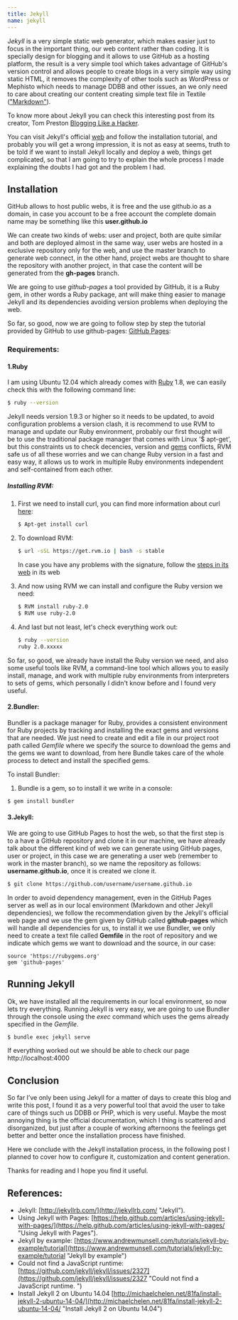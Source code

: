 ```yaml
---
title: Jekyll
name: jekyll
---
```

J<em>ekyll</em> is a very simple static web generator, which makes easier just to focus in the important thing, our web content rather than coding. It is specially design for blogging and it allows to use GitHub as a hosting platform, the result is a very simple tool which takes advantage of GitHub's version control and allows people to create blogs in a very simple way using static HTML, it removes the complexity of other tools such as WordPress or Mephisto which needs to manage DDBB and other issues, an we only need to care about creating our content creating simple text file in Textile (["Markdown"](http://es.wikipedia.org/wiki/Markdown "Markdown")).

To know more about Jekyll you can check this interesting post from its creator, Tom Preston [Blogging Like a Hacker](http://tom.preston-werner.com/2008/11/17/blogging-like-a-hacker.html "Blogging Like a Hacker").

You can visit Jekyll's official [web](http://jekyllrb.com/ "Jekyll") and follow the installation tutorial, and probably you will get a wrong impression, it is not as easy at seems, truth to be told if we want to install Jekyll locally and deploy a web, things get complicated, so that I am going to try to explain the whole process I made explaining the doubts I had got and the problem I had.


## Installation

GitHub allows to host public webs, it is free and the use github.io as a domain, in case you account to be a free account the complete domain name may be something like this **user.github.io**

We can create two kinds of webs: user and project, both are quite similar and both are deployed almost in the same way, user webs are hosted in a exclusive repository only for the web, and use the master branch to generate web connect, in the other hand, project webs are thought to share the repository with another project, in that case the content will be generated from the **gh-pages** branch.

We are going to use *github-pages* a tool provided by GitHub, it is a Ruby gem, in other words a Ruby package, ant will make thing easier to manage Jekyll and its dependencies avoiding version problems when deploying the web.

So far, so good, now we are going to follow step by step the tutorial provided by GitHub to use github-pages: [GitHub Pages](https://help.github.com/articles/using-jekyll-with-pages/ "GitHub Pages"):


### Requirements:

#### **1.Ruby**

I am using Ubuntu 12.04 which already comes with [Ruby](https://www.ruby-lang.org/es/ "Ruby") 1.8, we can easily check this with the following command line:

```bash
$ ruby --version
```

Jekyll needs version 1.9.3 or higher so it needs to be updated, to avoid configuration problems a version clash, it is recommend to use RVM to manage and update our Ruby environment, probably our first thought will be to use the traditional package manager that comes with Linux '$ apt-get', but this constraints us to check decencies, version and [gems](http://es.wikipedia.org/wiki/RubyGems "gems") conflicts, RVM safe us of all these worries and we can change Ruby version in a fast and easy way, it allows us to work in multiple Ruby environments independent and self-contained from each other.

##### Installing RVM:

1.  First we need to install curl, you can find more information about curl [here](http://linux.about.com/od/commands/l/blcmdl1_curl.htm "curl"):
	
	```bash
	$ Apt-get install curl
	```

2.  To download RVM:

    ```bash
    $ url -sSL https://get.rvm.io | bash -s stable
    ```

	In case you have any problems with the signature, follow the [steps in its web](https://rvm.io/ "firma RVM") in its web

3.  And now using RVM we can install and configure the Ruby version we need:

    ```bash
    $ RVM install ruby-2.0
	$ RVM use ruby-2.0
	```

4.  And last but not least, let's check everything work out:

    ```bash
    $ ruby --version
    ruby 2.0.xxxxx
    ```

So far, so good, we already have install the Ruby version we need, and also some useful tools like RVM, a command-line tool which allows you to easily install, manage, and work with multiple ruby environments from interpreters to sets of gems, which personally I didn't know before and I found very useful.


#### **2.Bundler**:

Bundler is a package manager for Ruby, provides a consistent environment for Ruby projects by tracking and installing the exact gems and versions that are needed. We just need to create and edit a file in our project root path called *Gemfile* where we specify the source to download the gems and the gems we want to download, from here Bundle takes care of the whole process to detect and install the specified gems.

To install Bundler:

1. Bundle is a gem, so to install it we write in a console:

```bash
$ gem install bundler
```

#### **3.Jekyll**:

We are going to use GitHub Pages to host the web, so that the first step is to a have a GitHub repository and clone it in our machine, we have already talk about the different kind of web we can generate using GitHub pages, user or project, in this case we are generating a user web (remember to work in the master branch), so we name the repository as follows: **username.github.io**, once it is created we clone it.

```bash
$ git clone https://github.com/username/username.github.io
```

In order to avoid dependency management, even in the GitHub Pages server as well as in our local environment (Markdown and other Jekyll dependencies), we follow the recommendation given by the Jekyll's official web page and we use the gem given by GitHub called **github-pages** which will handle all dependencies for us, to install it we use Bundler, we only need to create a text file called **Gemfile** in the root of repository and we indicate which gems we want to download and the source, in our case:

```
source 'https://rubygems.org'
gem 'github-pages'
```

## Running Jekyll

Ok, we have installed all the requirements in our local environment, so now lets try everything.
Running Jekyll is very easy, we are going to use Bundler through the console using the *exec* command which uses the gems already specified in the *Gemfile*.

```bash
$ bundle exec jekyll serve
```

If everything worked out we should be able to check our page http://localhost:4000


## Conclusion

So far I’ve only been using Jekyll for a matter of days to create this blog and write this post, I found it as a very powerful tool that avoid the user to take care of things such us DDBB or PHP, which is very useful. Maybe the most annoying thing is the official documentation, which I thing is scattered and disorganized, but just after a couple of working afternoons the feelings get better and better once the installation process have finished.

Here we conclude with the Jekyll installation process, in the following post I planned to cover how to configure it, customization and content generation.

Thanks for reading and I hope you find it useful.

## References:

* Jekyll: [http://jekyllrb.com/](http://jekyllrb.com/ "Jekyll").
* Using Jekyll with Pages: [https://help.github.com/articles/using-jekyll-with-pages/](https://help.github.com/articles/using-jekyll-with-pages/ "Using Jekyll with Pages").
* Jekyll by example: [https://www.andrewmunsell.com/tutorials/jekyll-by-example/tutorial](https://www.andrewmunsell.com/tutorials/jekyll-by-example/tutorial "Jekyll by example")
* Could not find a JavaScript runtime: [https://github.com/jekyll/jekyll/issues/2327](https://github.com/jekyll/jekyll/issues/2327 "Could not find a JavaScript runtime. ")
* Install Jekyll 2 on Ubuntu 14.04 [http://michaelchelen.net/81fa/install-jekyll-2-ubuntu-14-04/](http://michaelchelen.net/81fa/install-jekyll-2-ubuntu-14-04/ "Install Jekyll 2 on Ubuntu 14.04")